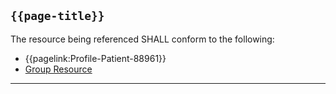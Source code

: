 ## <code>{{page-title}}</code>

The resource being referenced SHALL conform to the following:
- {{pagelink:Profile-Patient-88961}}
- [Group Resource](https://www.hl7.org/fhir/r4/group.html)

---